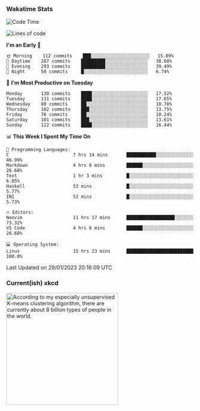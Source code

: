 ### Wakatime Stats
<!--START_SECTION:waka-->
![Code Time](http://img.shields.io/badge/Code%20Time-1%2C389%20hrs%2024%20mins-blue)

![Lines of code](https://img.shields.io/badge/From%20Hello%20World%20I%27ve%20Written-357%20Thousand%20lines%20of%20code-blue)

**I'm an Early 🐤** 

```text
🌞 Morning    112 commits    ███░░░░░░░░░░░░░░░░░░░░░░   15.09% 
🌆 Daytime    287 commits    █████████░░░░░░░░░░░░░░░░   38.68% 
🌃 Evening    293 commits    █████████░░░░░░░░░░░░░░░░   39.49% 
🌙 Night      50 commits     █░░░░░░░░░░░░░░░░░░░░░░░░   6.74%

```
📅 **I'm Most Productive on Tuesday** 

```text
Monday       130 commits    ████░░░░░░░░░░░░░░░░░░░░░   17.52% 
Tuesday      131 commits    ████░░░░░░░░░░░░░░░░░░░░░   17.65% 
Wednesday    80 commits     ██░░░░░░░░░░░░░░░░░░░░░░░   10.78% 
Thursday     102 commits    ███░░░░░░░░░░░░░░░░░░░░░░   13.75% 
Friday       76 commits     ██░░░░░░░░░░░░░░░░░░░░░░░   10.24% 
Saturday     101 commits    ███░░░░░░░░░░░░░░░░░░░░░░   13.61% 
Sunday       122 commits    ████░░░░░░░░░░░░░░░░░░░░░   16.44%

```


📊 **This Week I Spent My Time On** 

```text
💬 Programming Languages: 
C                        7 hrs 14 mins       ███████████░░░░░░░░░░░░░░   46.99% 
Markdown                 4 hrs 6 mins        ██████░░░░░░░░░░░░░░░░░░░   26.68% 
Text                     1 hr 3 mins         █░░░░░░░░░░░░░░░░░░░░░░░░   6.85% 
Haskell                  53 mins             █░░░░░░░░░░░░░░░░░░░░░░░░   5.77% 
INI                      52 mins             █░░░░░░░░░░░░░░░░░░░░░░░░   5.73%

🔥 Editors: 
Neovim                   11 hrs 17 mins      ██████████████████░░░░░░░   73.32% 
VS Code                  4 hrs 6 mins        ██████░░░░░░░░░░░░░░░░░░░   26.68%

💻 Operating System: 
Linux                    15 hrs 23 mins      █████████████████████████   100.0%

```


 Last Updated on 29/01/2023 20:16:09 UTC
<!--END_SECTION:waka-->

### Current(ish) xkcd
<a id="xkcd-a" title="According to my especially unsupervised K-means clustering algorithm, there are currently about 8 billion types of people in the world." href="https://www.xkcd.com" target="_blank">
        <img align="center" id="xkcd-img" src="https://imgs.xkcd.com/comics/k_means_clustering.png" alt="According to my especially unsupervised K-means clustering algorithm, there are currently about 8 billion types of people in the world." height=300 />
</a>
